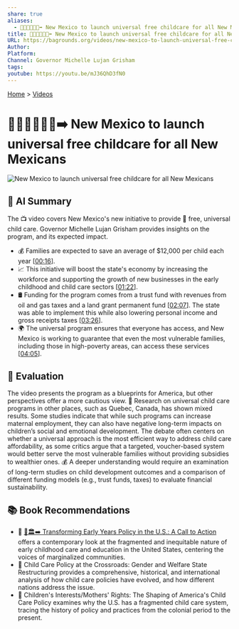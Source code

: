 ```yaml
---
share: true
aliases:
  - 👶🧑‍👩‍👧‍👦💲➡️ New Mexico to launch universal free childcare for all New Mexicans
title: 👶🧑‍👩‍👧‍👦💲➡️ New Mexico to launch universal free childcare for all New Mexicans
URL: https://bagrounds.org/videos/new-mexico-to-launch-universal-free-childcare-for-all-new-mexicans
Author:
Platform:
Channel: Governor Michelle Lujan Grisham
tags:
youtube: https://youtu.be/mJ36QhD3fN0
---
```

[Home](../index.md) > [Videos](./index.md)  
# 👶🧑‍👩‍👧‍👦💲➡️ New Mexico to launch universal free childcare for all New Mexicans  
![New Mexico to launch universal free childcare for all New Mexicans](https://youtu.be/mJ36QhD3fN0)  
  
## 🤖 AI Summary  
The 📺 video covers New Mexico's new initiative to provide 🤝 free, universal child care. Governor Michelle Lujan Grisham provides insights on the program, and its expected impact.  
  
* 💰 Families are expected to save an average of $12,000 per child each year \[[00:16](http://www.youtube.com/watch?v=mJ36QhD3fN0&t=16)].  
* 📈 This initiative will boost the state's economy by increasing the workforce and supporting the growth of new businesses in the early childhood and child care sectors \[[01:22](http://www.youtube.com/watch?v=mJ36QhD3fN0&t=82)].  
* 🛢️ Funding for the program comes from a trust fund with revenues from oil and gas taxes and a land grant permanent fund \[[02:07](http://www.youtube.com/watch?v=mJ36QhD3fN0&t=127)]. The state was able to implement this while also lowering personal income and gross receipts taxes \[[03:26](http://www.youtube.com/watch?v=mJ36QhD3fN0&t=206)].  
* 🌍 The universal program ensures that everyone has access, and New Mexico is working to guarantee that even the most vulnerable families, including those in high-poverty areas, can access these services \[[04:05](http://www.youtube.com/watch?v=mJ36QhD3fN0&t=245)].  
  
## 🤔 Evaluation  
The video presents the program as a  blueprints for America, but other perspectives offer a more cautious view. 🔎 Research on universal child care programs in other places, such as Quebec, Canada, has shown mixed results. Some studies indicate that while such programs can increase maternal employment, they can also have negative long-term impacts on children’s social and emotional development. The debate often centers on whether a universal approach is the most efficient way to address child care affordability, as some critics argue that a targeted, voucher-based system would better serve the most vulnerable families without providing subsidies to wealthier ones. 💰 A deeper understanding would require an examination of long-term studies on child development outcomes and a comparison of different funding models (e.g., trust funds, taxes) to evaluate financial sustainability.  
  
## 📚 Book Recommendations  
* 📖 [👶🏛️➡️ Transforming Early Years Policy in the U.S.: A Call to Action](../books/transforming-early-years-policy-in-the-us-a-call-to-action.md) offers a contemporary look at the fragmented and inequitable nature of early childhood care and education in the United States, centering the voices of marginalized communities.  
* 📖 Child Care Policy at the Crossroads: Gender and Welfare State Restructuring provides a comprehensive, historical, and international analysis of how child care policies have evolved, and how different nations address the issue.  
* 📖 Children's Interests/Mothers' Rights: The Shaping of America's Child Care Policy examines why the U.S. has a fragmented child care system, tracing the history of policy and practices from the colonial period to the present.